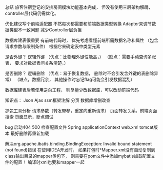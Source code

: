总结
旅客住宿登记的安排房间模块功能基本完成，
但没有使用三层架构解耦，
controller层代码仍需优化。

优化建议写个前端适配器
不然每次都需要和前端数据类型转换
Adapter来调节数据类型不一致问题
减少Controller层负担


数据库建表很重要
有前端代码时，
优先考虑看懂前端所需数据名称和属性
（包含请求参数与限制条件）
根据它来确定表中类型元素

是否外键？
逻辑外键
（优点：比物理外键性能高，）
（缺点：需要手动查询多张表，
        要求对数据表间关系清楚，）

是否删除？
逻辑删除
（优点：易于恢复数据，
    删除时不会引发含外键的表删除异常）
（缺点，数据冗余，
    其他操作时忘记flag可能会引发数据混乱）


数据库建表后若使用逆向工程，
则尽量少改数据库，可以改动前端代码

知识点：
Json
Ajax
ssm框架注解
分页
数据库增删改查

抓包工具分析
请求参数（转发带参，重定向重新请求）
页面转发关系，前端页面搜索
页面显示，断点调试



bug
启动404 500
检查配置文件 Spring applicationContext
web.xml
tomcat版本
最好删除再重新加载


解决org.apache.ibatis.binding.BindingException:
 Invalid bound statement (not found)错误
 在使用IDEA开发时，
 如果打包时*Mapper.xml没有自动复制到class输出目录的mapper类包下，
 则需要在pom文件中添加mybatis加载配置文件的配置！ 
 编译时xml也要和mapper一起
 
 
 